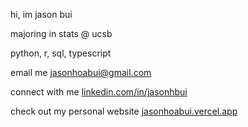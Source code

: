 hi, im jason bui

majoring in stats @ ucsb

python, r, sql, typescript

email me [jasonhoabui@gmail.com](mailto:jasonhoabui@gmail.com)

connect with me [linkedin.com/in/jasonhbui](https://www.linkedin.com/in/jasonhbui/)

check out my personal website [jasonhoabui.vercel.app](https://jasonhoabui.vercel.app/)
